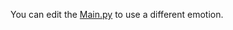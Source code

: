 You can edit the [Main.py](https://github.com/eversemile/codingcamp/blob/main/Main.py) to use a different emotion.
